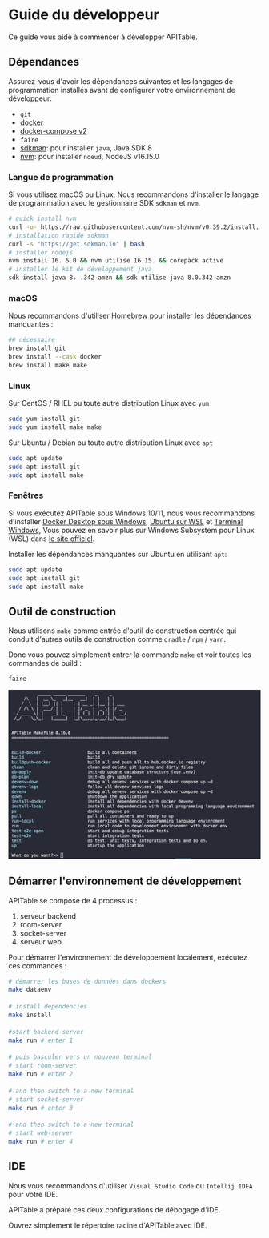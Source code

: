 # Guide du développeur

Ce guide vous aide à commencer à développer APITable.

## Dépendances

Assurez-vous d'avoir les dépendances suivantes et les langages de programmation installés avant de configurer votre environnement de développeur:

- `git`
- [docker](https://docs.docker.com/engine/install/)
- [docker-compose v2](https://docs.docker.com/engine/install/)
- `faire`
- [sdkman](https://sdkman.io/): pour installer `java`, Java SDK 8
- [nvm](https://github.com/nvm-sh/nvm): pour installer `noeud`, NodeJS v16.15.0


### Langue de programmation

Si vous utilisez macOS ou Linux. Nous recommandons d'installer le langage de programmation avec le gestionnaire SDK `sdkman` et `nvm`.

```bash
# quick install nvm
curl -o- https://raw.githubusercontent.com/nvm-sh/nvm/v0.39.2/install. h | bash
# installation rapide sdkman
curl -s "https://get.sdkman.io" | bash
# installer nodejs 
nvm install 16. 5.0 && nvm utilise 16.15. && corepack active
# installer le kit de développement java
sdk install java 8. .342-amzn && sdk utilise java 8.0.342-amzn
```

### macOS

Nous recommandons d'utiliser [Homebrew](https://brew.sh/) pour installer les dépendances manquantes :

```bash
## nécessaire
brew install git
brew install --cask docker
brew install make make
```

### Linux

Sur CentOS / RHEL ou toute autre distribution Linux avec `yum`

```bash
sudo yum install git
sudo yum install make make
```

Sur Ubuntu / Debian ou toute autre distribution Linux avec `apt`

```bash
sudo apt update
sudo apt install git
sudo apt install make
```


### Fenêtres

Si vous exécutez APITable sous Windows 10/11, nous vous recommandons d'installer [Docker Desktop sous Windows](https://docs.docker.com/desktop/install/windows-install/), [Ubuntu sur WSL](https://ubuntu.com/wsl) et [Terminal Windows](https://aka.ms/terminal), Vous pouvez en savoir plus sur Windows Subsystem pour Linux (WSL) dans [le site officiel](https://learn.microsoft.com/en-us/windows/wsl).

Installer les dépendances manquantes sur Ubuntu en utilisant `apt`:

```bash
sudo apt update
sudo apt install git
sudo apt install make
```


## Outil de construction

Nous utilisons `make` comme entrée d'outil de construction centrée qui conduit d'autres outils de construction comme `gradle` / `npm` / `yarn`.

Donc vous pouvez simplement entrer la commande `make` et voir toutes les commandes de build :

```bash
faire
```

![faire une capture d'écran de commande](../static/make.png)



## Démarrer l'environnement de développement

APITable se compose de 4 processus :

1. serveur backend
2. room-server
3. socket-server
4. serveur web

Pour démarrer l'environnement de développement localement, exécutez ces commandes :

```bash
# démarrer les bases de données dans dockers
make dataenv 

# install dependencies
make install 

#start backend-server
make run # enter 1  

# puis basculer vers un nouveau terminal
# start room-server
make run # enter 2

# and then switch to a new terminal
# start socket-server
make run # enter 3  

# and then switch to a new terminal
# start web-server
make run # enter 4

```




## IDE

Nous vous recommandons d'utiliser `Visual Studio Code` ou `Intellij IDEA` pour votre IDE.

APITable a préparé ces deux configurations de débogage d'IDE.

Ouvrez simplement le répertoire racine d'APITable avec IDE.
